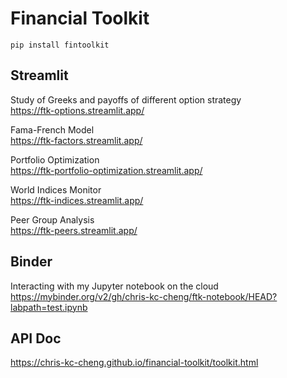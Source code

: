 # Financial Toolkit

`pip install fintoolkit`

## Streamlit
Study of Greeks and payoffs of different option strategy\
https://ftk-options.streamlit.app/

Fama-French Model\
https://ftk-factors.streamlit.app/

Portfolio Optimization\
https://ftk-portfolio-optimization.streamlit.app/

World Indices Monitor\
https://ftk-indices.streamlit.app/

Peer Group Analysis\
https://ftk-peers.streamlit.app/


## Binder
Interacting with my Jupyter notebook on the cloud\
https://mybinder.org/v2/gh/chris-kc-cheng/ftk-notebook/HEAD?labpath=test.ipynb

## API Doc
https://chris-kc-cheng.github.io/financial-toolkit/toolkit.html